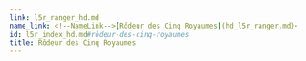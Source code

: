 ```yaml
---
link: l5r_ranger_hd.md
name_link: <!--NameLink-->[Rôdeur des Cinq Royaumes](hd_l5r_ranger.md)<!--/NameLink-->
id: l5r_index_hd.md#rôdeur-des-cinq-royaumes
title: Rôdeur des Cinq Royaumes
---
```


